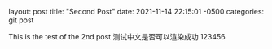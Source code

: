 layout: post
title: "Second Post"
date: 2021-11-14 22:15:01 -0500
categories: git post

This is the test of the 2nd post 
测试中文是否可以渲染成功
123456
